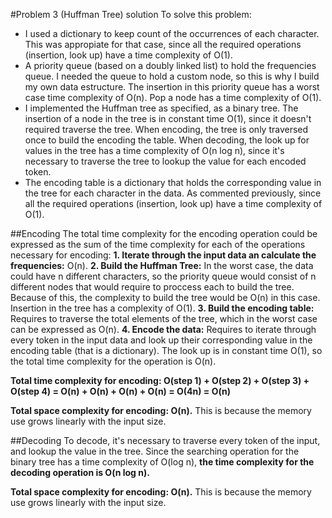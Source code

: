 #Problem 3 (Huffman Tree) solution
To solve this problem:
- I used a dictionary to keep count of the occurrences of each character. This was appropiate for that case, since all the required operations (insertion, look up) have a time complexity of O(1).
- A priority queue (based on a doubly linked list) to hold the frequencies queue. I needed the queue to hold a custom node, so this is why I build my own data estructure. The insertion in this priority queue has a worst case time complexity of O(n). Pop a node has a time complexity of O(1).
- I implemented the Huffman tree as specified, as a binary tree. The insertion of a node in the tree is in constant time O(1), since it doesn't required traverse the tree. When encoding, the tree is only traversed once to build the encoding the table. When decoding, the look up for values in the tree has a time complexity of O(n log n), since it's necessary to traverse the tree to lookup the value for each encoded token.
- The encoding table is a dictionary that holds the corresponding value in the tree for each character in the data. As commented previously, since all the required operations (insertion, look up) have a time complexity of O(1).

##Encoding
The total time complexity for the encoding operation could be expressed as the sum of the time complexity for each of the operations necessary for encoding:
**1. Iterate through the input data an calculate the frequencies:** O(n).
**2. Build the Huffman Tree:** In the worst case, the data could have n different characters, so the priority queue would consist of n different nodes that would require to proccess each to build the tree. Because of this, the complexity to build the tree would be O(n) in this case. Insertion in the tree has a complexity of O(1).
**3. Build the encoding table:** Requires to traverse the total elements of the tree, which in the worst case can be expressed as O(n).
**4. Encode the data:** Requires to iterate through every token in the input data and look up their corresponding value in the encoding table (that is a dictionary). The look up is in constant time O(1), so the total time complexity for the operation is O(n).

**Total time complexity for encoding:
O(step 1) + O(step 2) + O(step 3) + O(step 4)  = O(n) + O(n) + O(n) + O(n) = O(4n) = O(n)**

**Total space complexity for encoding: O(n).** This is because the memory use grows linearly with the input size.

##Decoding
To decode, it's necessary to traverse every token of the input, and lookup the value in the tree. Since the searching operation for the binary tree has a time complexity of O(log n), **the time complexity for the decoding operation is O(n log n).**

**Total space complexity for encoding: O(n).** This is because the memory use grows linearly with the input size.